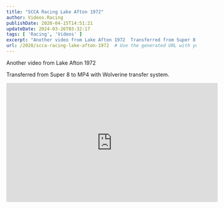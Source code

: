 ```yaml
---
title: "SCCA Racing Lake Afton 1972"
author: Videos.Racing
publishDate: 2020-04-15T14:51:21
updateDate: 2024-03-26T03:32:17
tags: [ 'Racing', 'Videos' ]
excerpt: "Another video from Lake Afton 1972  Transferred from Super 8 to MP4 with Wolverine transfer system. "
url: /2020/scca-racing-lake-afton-1972  # Use the generated URL with year
---
```

<p>Another video from Lake Afton 1972</p>  <p>Transferred from Super 8 to MP4 with Wolverine transfer system.</p>  <p><iframe allow="accelerometer; autoplay; encrypted-media; gyroscope; picture-in-picture" allowfullscreen="" frameborder="0" height="315" src="https://www.youtube.com/embed/G-AdKvlFt48" width="560"></iframe></p> 
